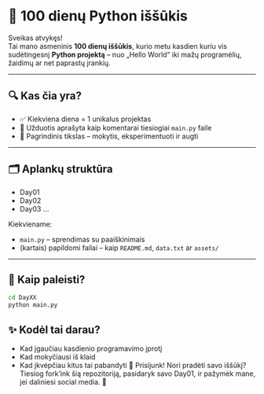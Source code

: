 # 🐍 100 dienų Python iššūkis

Sveikas atvykęs!  
Tai mano asmeninis **100 dienų iššūkis**, kurio metu kasdien kuriu vis sudėtingesnį **Python projektą** – nuo „Hello World“ iki mažų programėlių, žaidimų ar net paprastų įrankių.

---

## 🔍 Kas čia yra?

- ✅ Kiekviena diena = 1 unikalus projektas
- 💬 Užduotis aprašyta kaip komentarai tiesiogiai `main.py` faile
- 🧠 Pagrindinis tikslas – mokytis, eksperimentuoti ir augti

---

## 🗂️ Aplankų struktūra

 - Day01
 - Day02
 - Day03
...

 Kiekviename:
 - `main.py` – sprendimas su paaiškinimais
 - (kartais) papildomi failai – kaip `README.md`, `data.txt` ar `assets/`
 
 ---
 
 ## 🚀 Kaip paleisti?
 
 ```bash
 cd DayXX
 python main.py 
 ```

## ✨ Kodėl tai darau?
 - Kad įgaučiau kasdienio programavimo įprotį
 - Kad mokyčiausi iš klaid
 - Kad įkvėpčiau kitus tai pabandyti
💬 Prisijunk!
Nori pradėti savo iššūkį?
Tiesiog fork’ink šią repozitoriją, pasidaryk savo Day01, ir pažymėk mane, jei daliniesi social media. 🤝



